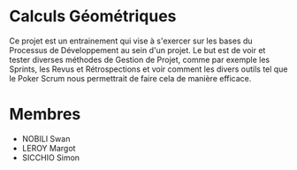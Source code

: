 # Calculs Géométriques

Ce projet est un entrainement qui vise à s'exercer sur les bases du Processus de Développement au sein d'un projet.
Le but est de voir et tester diverses méthodes de Gestion de Projet, comme par exemple les Sprints, les Revus et Rétrospections et voir comment les divers outils tel que le Poker Scrum nous permettrait de faire cela de manière efficace.

# Membres
  - NOBILI Swan
  - LEROY Margot
  - SICCHIO Simon
